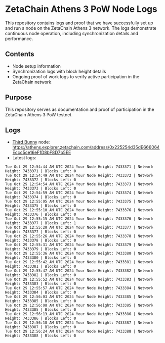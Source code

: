 # ZetaChain Athens 3 PoW Node Logs
This repository contains logs and proof that we have successfully set up and run a node on the ZetaChain Athens 3 network. The logs demonstrate continuous node operation, including synchronization details and performance.

## Contents
- Node setup information
- Synchronization logs with block height details
- Ongoing proof of work logs to verify active participation in the ZetaChain network

## Purpose
This repository serves as documentation and proof of participation in the ZetaChain Athens 3 PoW testnet.

## Logs

- [Third Bunny](https://thirdbunny.xyz/) node: https://athens.explorer.zetachain.com/address/0x225254d35dE666064Eccc5ce16eF1D8bF8D7b5EE
- Latest logs:
```
Tue Oct 29 12:54:44 AM UTC 2024 Your Node Height: 7433371 | Network Height: 7433371 | Blocks Left: 0
Tue Oct 29 12:54:49 AM UTC 2024 Your Node Height: 7433372 | Network Height: 7433372 | Blocks Left: 0
Tue Oct 29 12:54:54 AM UTC 2024 Your Node Height: 7433373 | Network Height: 7433373 | Blocks Left: 0
Tue Oct 29 12:54:59 AM UTC 2024 Your Node Height: 7433374 | Network Height: 7433374 | Blocks Left: 0
Tue Oct 29 12:55:05 AM UTC 2024 Your Node Height: 7433375 | Network Height: 7433375 | Blocks Left: 0
Tue Oct 29 12:55:10 AM UTC 2024 Your Node Height: 7433376 | Network Height: 7433376 | Blocks Left: 0
Tue Oct 29 12:55:15 AM UTC 2024 Your Node Height: 7433376 | Network Height: 7433377 | Blocks Left: 1
Tue Oct 29 12:55:20 AM UTC 2024 Your Node Height: 7433377 | Network Height: 7433377 | Blocks Left: 0
Tue Oct 29 12:55:26 AM UTC 2024 Your Node Height: 7433378 | Network Height: 7433378 | Blocks Left: 0
Tue Oct 29 12:55:31 AM UTC 2024 Your Node Height: 7433379 | Network Height: 7433379 | Blocks Left: 0
Tue Oct 29 12:55:36 AM UTC 2024 Your Node Height: 7433380 | Network Height: 7433380 | Blocks Left: 0
Tue Oct 29 12:55:42 AM UTC 2024 Your Node Height: 7433381 | Network Height: 7433381 | Blocks Left: 0
Tue Oct 29 12:55:47 AM UTC 2024 Your Node Height: 7433382 | Network Height: 7433382 | Blocks Left: 0
Tue Oct 29 12:55:52 AM UTC 2024 Your Node Height: 7433383 | Network Height: 7433383 | Blocks Left: 0
Tue Oct 29 12:55:57 AM UTC 2024 Your Node Height: 7433384 | Network Height: 7433384 | Blocks Left: 0
Tue Oct 29 12:56:03 AM UTC 2024 Your Node Height: 7433385 | Network Height: 7433385 | Blocks Left: 0
Tue Oct 29 12:56:08 AM UTC 2024 Your Node Height: 7433385 | Network Height: 7433385 | Blocks Left: 0
Tue Oct 29 12:56:13 AM UTC 2024 Your Node Height: 7433386 | Network Height: 7433386 | Blocks Left: 0
Tue Oct 29 12:56:18 AM UTC 2024 Your Node Height: 7433387 | Network Height: 7433387 | Blocks Left: 0
Tue Oct 29 12:56:24 AM UTC 2024 Your Node Height: 7433388 | Network Height: 7433388 | Blocks Left: 0
```

